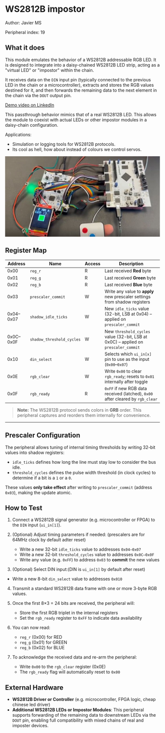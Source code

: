 <!---
This file is used to generate your project datasheet. Please fill in the information below and delete any unused
sections.

You can also include images in this folder and reference them in the markdown. Each image must be less than
512 kb in size, and the combined size of all images must be less than 1 MB.
-->

# WS2812B impostor

Author: Javier MS

Peripheral index: 19

## What it does

This module emulates the behavior of a WS2812B addressable RGB LED. It is designed to integrate  into a daisy-chained WS2812B LED strip, acting as a "virtual LED" or "impostor" within the chain.

It receives data on the `DIN` input pin (typically connected to the previous LED in the chain or a microcontroller), extracts and stores the RGB values destined for it, and then forwards the remaining data to the next element in the chain via the `DOUT` output pin.     

[Demo video on LinkedIn](https://www.linkedin.com/feed/update/urn:li:activity:7353011346612850689/)

This passthrough behavior mimics that of a real WS2812B LED. This allows the module to coexist with actual LEDs or other impostor modules in a daisy-chain configuration.

Applications:
- Simulation or logging tools for WS2812B protocols.
- Its cool as hell, how about instead of colours we control servos.    

![FPGA test](19_image.jpg)    

## Register Map

| Address | Name                     | Access | Description                                                                 |
|---------|--------------------------|--------|-----------------------------------------------------------------------------|
| 0x00    | `reg_r`                  | R      | Last received **Red** byte                                                  |
| 0x01    | `reg_g`                  | R      | Last received **Green** byte                                               |
| 0x02    | `reg_b`                  | R      | Last received **Blue** byte                                                |
| 0x03    | `prescaler_commit`       | W      | Write any value to **apply** new prescaler settings from shadow registers  |
| 0x04–0x07 | `shadow_idle_ticks`    | W      | New `idle_ticks` value (32-bit, LSB at 0x04) – applied on `prescaler_commit` |
| 0x0C–0x0F | `shadow_threshold_cycles` | W   | New `threshold_cycles` value (32-bit, LSB at 0x0C) – applied on `prescaler_commit` |
| 0x10    | `din_select`            | W      | Selects which `ui_in[x]` pin to use as the input (`0x00`–`0x07`)             |
| 0x0E    | `rgb_clear`              | W      | Write `0x00` to clear `rgb_ready`; resets to `0x01` internally after toggle |
| 0x0F    | `rgb_ready`              | R      | `0xFF` if new RGB data received (latched), `0x00` after cleared by `rgb_clear` |

> **Note:** The WS2812B protocol sends colors in **GRB** order. This peripheral captures and reorders them internally for convenience.

---

## Prescaler Configuration

The peripheral allows tuning of internal timing thresholds by writing 32-bit values into shadow registers:

- `idle_ticks` defines how long the line must stay low to consider the bus idle.
- `threshold_cycles` defines the pulse width threshold (in clock cycles) to determine if a bit is a `1` or a `0`.

These values **only take effect** after writing to `prescaler_commit` (address `0x03`), making the update atomic.

## How to Test

1. Connect a WS2812B signal generator (e.g. microcontroller or FPGA) to the `DIN` input (`ui_in[1]`).
2. (Optional) Adjust timing parameters if needed: (prescalers are for 64MHz clock by default adter reset)
   - Write a new 32-bit `idle_ticks` value to addresses `0x04–0x07`
   - Write a new 32-bit `threshold_cycles` value to addresses `0x0C–0x0F`
   - Write any value (e.g. `0xFF`) to address `0x03` to **commit** the new values

3.  (Optional) Select DIN input:(DIN is `ui_in[1]` by default after reset)
   - Write a new 8-bit `din_select` value to addresses `0x010`

4. Transmit a standard WS2812B data frame with one or more 3-byte RGB values.

5. Once the first 8×3 = 24 bits are received, the peripheral will:
   - Store the first RGB triplet in the internal registers
   - Set the `rgb_ready` register to `0xFF` to indicate data availability

6. You can now read:
   - `reg_r` (0x00) for RED
   - `reg_g` (0x01) for GREEN
   - `reg_b` (0x02) for BLUE

7. To acknowledge the received data and re-arm the peripheral:
   - Write `0x00` to the `rgb_clear` register (0x0E)
   - The `rgb_ready` flag will automatically reset to `0x00`

## External Hardware

- **WS2812B Driver or Controller** (e.g. microcontroller, FPGA logic, cheap chinese led driver)
- **Additional WS2812B LEDs or Impostor Modules**:
  This peripheral supports forwarding of the remaining data to downstream LEDs via the `DOUT` pin, enabling full compatibility with mixed chains of real and imposter devices.

